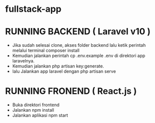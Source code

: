 # fullstack-app

# RUNNING BACKEND ( Laravel v10 )
  - Jika sudah selesai clone, akses folder backend lalu ketik perintah melalui terminal composer install
  - Kemudian jalankan perintah cp .env.example .env di direktori app laravelnya.
  - Kemudian jalankan php artisan key:generate.
  - lalu Jalankan app laravel dengan php artisan serve

# RUNNING FRONEND ( React.js )
  - Buka direktori frontend
  - Jalankan npm install
  - Jalankan aplikasi npm start
